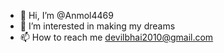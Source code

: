 - 👋 Hi, I’m @Anmol4469
- 👀 I’m interested in making my dreams
- 📫 How to reach me devilbhai2010@gmail.com 

<!---
Anmol4469/Anmol4469 is a ✨ special ✨ repository because its `README.md` (this file) appears on your GitHub profile.
You can click the Preview link to take a look at your changes.
--->
